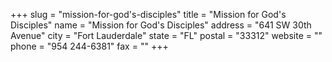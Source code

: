 +++
slug = "mission-for-god's-disciples"
title = "Mission for God's Disciples"
name = "Mission for God's Disciples"
address = "641 SW 30th Avenue"
city = "Fort Lauderdale"
state = "FL"
postal = "33312"
website = ""
phone = "954 244-6381"
fax = ""
+++
